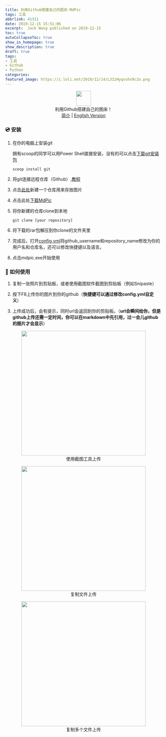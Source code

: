 ```yaml
---
title: 利用Github搭建自己的图床-MdPic
tags: 工具
abbrlink: 41311
date: 2019-12-15 15:51:06
excerpt:  Jack Wang published on 2019-12-15
toc: true
autoCollapseToc: true
show_in_homepage: true
show_description: true
draft: true
tags:
- 工具
- Github
- Python
categories:
featured_image: https://i.loli.net/2019/12/14/L3ZzHyqvshx9c2o.png
---
```




<p align="center" class="has-mb-6">
<img class="not-gallery-item" height="48" width = "48" src="https://i.loli.net/2019/12/14/L3ZzHyqvshx9c2o.png">
<br> 利用Github搭建自己的图床！
<br>
<a href="https://github.com/skycity233/MDPIC">简介</a> |
<a href="https://github.com/skycity233/MDPIC/blob/master/README_EN.md">English Version</a>
<br>
</p>

<!-- more -->

### :cd: 安装

1. 在你的电脑上安装git

   拥有scoop的同学可以用Power Shell直接安装，没有的可以点击[下载git安装包](https://git-scm.com/)

   ```shell
   scoop install git
   ```

2. 将git连接远程仓库（Github）,[教程](https://www.runoob.com/git/git-remote-repo.html)

3. 点击[此处](https://github.com/new)新建一个仓库用来存放图片

4. 点击此处[下载MdPic](https://github.com/skycity233/MDPIC/releases/download/v1.1/mdpic.rar)

5. 将你新建的仓库clone到本地

   ```shell
   git clone [your repository]
   ```

6. 将下载的rar包解压到你clone的文件夹里

7. 完成后，打开[config.yml](https://github.com/skycity233/MDPIC/blob/master/config.yml)将github_username和repository_name修改为你的用户名和仓库名，还可以修改快捷键以及语言。

8. 点击mdpic.exe开始使用

### :gift: 如何使用

1. 复制一张照片到剪贴板，或者使用截图软件截图到剪贴板（例如Snipaste）

2. 按下F8上传你的图片到你的github（**快捷键可以通过修改config.yml自定义**）

3. 上传成功后，会有提示，同时url会返回到你的剪贴板。（**url会瞬间给你，但是github上传还需一定时间，你可以在markdown中先引用，过一会儿github的图片才会显示**）

<p align="center"">
<img height="400" src="https://raw.githubusercontent.com/skycity233/MYMDPIC/master/images/image_20191215152823895879.gif">
<br> 使用截图工具上传
<br>
</p>

<p align="center"">
<img height="400" src="https://raw.githubusercontent.com/skycity233/MYMDPIC/master/images/image_20191215153443403012.gif">
<br> 复制文件上传
<br>
</p>

<p align="center"">
<img height="400" src="https://raw.githubusercontent.com/skycity233/MYMDPIC/master/images/image_20191215153443403012.gif">
<br> 复制多个文件上传
<br>
</p>